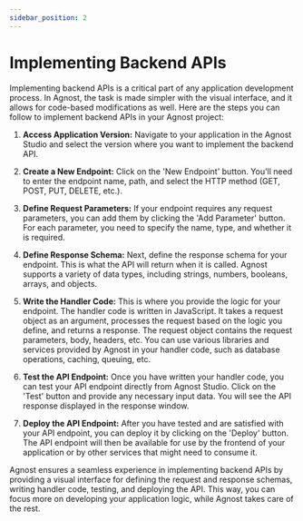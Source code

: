 ```yaml
---
sidebar_position: 2
---
```


# Implementing Backend APIs

Implementing backend APIs is a critical part of any application development
process. In Agnost, the task is made simpler with the visual interface, and it
allows for code-based modifications as well. Here are the steps you can follow
to implement backend APIs in your Agnost project:

1. **Access Application Version:** Navigate to your application in the Agnost
   Studio and select the version where you want to implement the backend API.

2. **Create a New Endpoint:** Click on the 'New Endpoint' button. You'll need to
   enter the endpoint name, path, and select the HTTP method (GET, POST, PUT,
   DELETE, etc.).

3. **Define Request Parameters:** If your endpoint requires any request
   parameters, you can add them by clicking the 'Add Parameter' button. For each
   parameter, you need to specify the name, type, and whether it is required.

4. **Define Response Schema:** Next, define the response schema for your
   endpoint. This is what the API will return when it is called. Agnost supports
   a variety of data types, including strings, numbers, booleans, arrays, and
   objects.

5. **Write the Handler Code:** This is where you provide the logic for your
   endpoint. The handler code is written in JavaScript. It takes a request
   object as an argument, processes the request based on the logic you define,
   and returns a response. The request object contains the request parameters,
   body, headers, etc. You can use various libraries and services provided by
   Agnost in your handler code, such as database operations, caching, queuing,
   etc.

6. **Test the API Endpoint:** Once you have written your handler code, you can
   test your API endpoint directly from Agnost Studio. Click on the 'Test'
   button and provide any necessary input data. You will see the API response
   displayed in the response window.

7. **Deploy the API Endpoint:** After you have tested and are satisfied with
   your API endpoint, you can deploy it by clicking on the 'Deploy' button. The
   API endpoint will then be available for use by the frontend of your
   application or by other services that might need to consume it.

Agnost ensures a seamless experience in implementing backend APIs by providing a
visual interface for defining the request and response schemas, writing handler
code, testing, and deploying the API. This way, you can focus more on developing
your application logic, while Agnost takes care of the rest.
